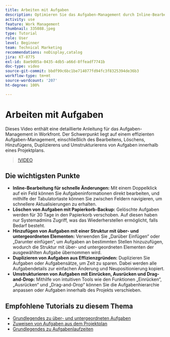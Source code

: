 ```yaml
---
title: Arbeiten mit Aufgaben
description: Optimieren Sie das Aufgaben-Management durch Inline-Bearbeitung, Papierkorb-Backups für gelöschte Aufgaben, das Hinzufügen von Strukturen mit über- und untergeordneten Elementen, Aufgabenduplizierung und intuitive Tools für die Umstrukturierung, z. B. Drag-and-Drop in Workfront.
activity: use
feature: Work Management
thumbnail: 335088.jpeg
type: Tutorial
role: User
level: Beginner
team: Technical Marketing
recommendations: noDisplay,catalog
jira: KT-8775
exl-id: 8ae9d05a-0435-4db5-a66d-8ffeadf7741b
doc-type: video
source-git-commit: bbdf99c6bc1be714077fd94fc3f8325394de36b3
workflow-type: tm+mt
source-wordcount: '207'
ht-degree: 100%

---
```


# Arbeiten mit Aufgaben

Dieses Video enthält eine detaillierte Anleitung für das Aufgaben-Management in Workfront. Der Schwerpunkt liegt auf einem effizienten Aufgaben-Management, einschließlich des Bearbeitens, Löschens, Hinzufügens, Duplizierens und Umstrukturierens von Aufgaben innerhalb eines Projektplans.

>[!VIDEO](https://video.tv.adobe.com/v/3448565/?quality=12&learn=on&enablevpops=1&captions=ger)

## Die wichtigsten Punkte

* **Inline-Bearbeitung für schnelle Änderungen:** Mit einem Doppelklick auf ein Feld können Sie Aufgabeninformationen direkt bearbeiten, und mithilfe der Tabulatortaste können Sie zwischen Feldern navigieren, um schnellere Aktualisierungen zu erhalten. 
* **Löschen von Aufgaben mit Papierkorb-Backup:** Gelöschte Aufgaben werden für 30 Tage in den Papierkorb verschoben. Auf diesen haben nur Systemadmins Zugriff, was das Wiederherstellen ermöglicht, falls Bedarf besteht. 
* **Hinzufügen von Aufgaben mit einer Struktur mit über- und untergeordneten Elementen:** Verwenden Sie „Darüber Einfügen“ oder „Darunter einfügen“, um Aufgaben an bestimmten Stellen hinzuzufügen, wodurch die Struktur mit über- und untergeordneten Elementen der ausgewählten Aufgabe übernommen wird. 
* **Duplizieren von Aufgaben aus Effizienzgründen:** Duplizieren Sie Aufgaben oder Aufgabensätze, um Zeit zu sparen. Dabei werden alle Aufgabendetails zur einfachen Änderung und Neupositionierung kopiert. 
* **Umstrukturieren von Aufgaben mit Einrücken, Ausrücken und Drag-and-Drop:** Mithilfe von intuitiven Tools wie den Funktionen „Einrücken“, „Ausrücken“ und „Drag-and-Drop“ können Sie die Aufgabenhierarchie anpassen oder Aufgaben innerhalb des Projekts verschieben. 

## Empfohlene Tutorials zu diesem Thema

* [Grundlegendes zu über- und untergeordneten Aufgaben](/help/manage-work/tasks/understand-parent-child-tasks.md)
* [Zuweisen von Aufgaben aus dem Projektplan](/help/manage-work/tasks/assign-tasks-from-the-project-plan.md)
* [Grundlegendes zu Aufgabenlaufzeiten](/help/manage-work/tasks/understand-task-durations.md)

